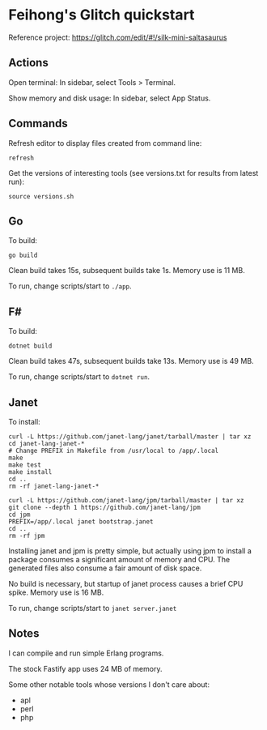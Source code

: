 # Feihong's Glitch quickstart

Reference project: https://glitch.com/edit/#!/silk-mini-saltasaurus

## Actions

Open terminal: In sidebar, select Tools > Terminal.

Show memory and disk usage: In sidebar, select App Status.

## Commands

Refresh editor to display files created from command line:

    refresh

Get the versions of interesting tools (see versions.txt for results from latest run):

    source versions.sh

## Go

To build:

    go build

Clean build takes 15s, subsequent builds take 1s. Memory use is 11 MB.

To run, change scripts/start to `./app`.

## F#

To build:

    dotnet build

Clean build takes 47s, subsequent builds take 13s. Memory use is 49 MB.

To run, change scripts/start to `dotnet run`.

## Janet

To install:

    curl -L https://github.com/janet-lang/janet/tarball/master | tar xz
    cd janet-lang-janet-*
    # Change PREFIX in Makefile from /usr/local to /app/.local
    make
    make test
    make install
    cd ..
    rm -rf janet-lang-janet-*

    curl -L https://github.com/janet-lang/jpm/tarball/master | tar xz
    git clone --depth 1 https://github.com/janet-lang/jpm
    cd jpm
    PREFIX=/app/.local janet bootstrap.janet
    cd ..
    rm -rf jpm

Installing janet and jpm is pretty simple, but actually using jpm to install a package consumes a significant amount of memory and CPU. The generated files also consume a fair amount of disk space.

No build is necessary, but startup of janet process causes a brief CPU spike. Memory use is 16 MB.

To run, change scripts/start to `janet server.janet`

## Notes

I can compile and run simple Erlang programs.

The stock Fastify app uses 24 MB of memory.

Some other notable tools whose versions I don't care about:

- apl
- perl
- php
